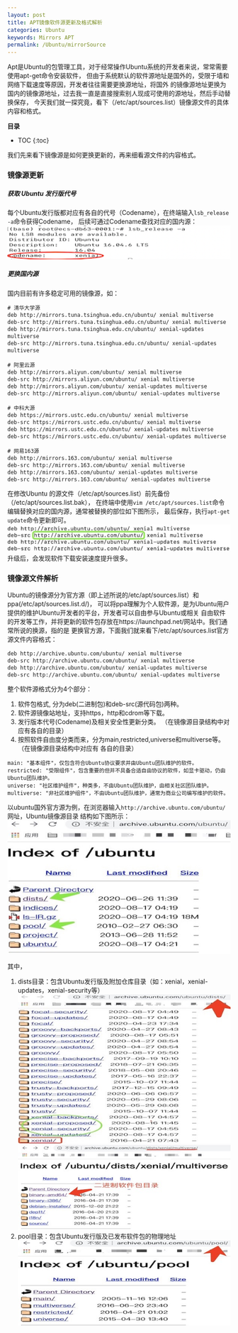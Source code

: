 ```yaml
---
layout: post
title: APT镜像软件源更新及格式解析
categories: Ubuntu
keywords: Mirrors APT
permalink: /Ubuntu/mirrorSource
---
```


Apt是Ubuntu的包管理工具，对于经常操作Ubuntu系统的开发者来说，常常需要使用apt-get命令安装软件，
但由于系统默认的软件源地址是国外的，受限于墙和网络下载速度等原因，开发者往往需要更换源地址，将国外
的镜像源地址更换为国内的镜像源地址，过去我一直是直接搜索别人现成可使用的源地址，然后手动替换保存，
今天我们就一探究竟，看下（/etc/apt/sources.list）镜像源文件的具体内容和格式。

**目录**

* TOC
{:toc}

我们先来看下镜像源是如何更换更新的，再来细看源文件的内容格式。

### 镜像源更新
##### 获取 Ubuntu 发行版代号
每个Ubuntu发行版都对应有各自的代号（Codename），在终端输入`lsb_release -a`命令获得Codename，
后续可通过Codename查找对应的国内源：
![Ubuntu发行版代号](/images/posts/ubuntu/ubuntu_codename.png "Ubuntu发行版代号")

##### 更换国内源
国内目前有许多稳定可用的镜像源，如：
```
# 清华大学源
deb http://mirrors.tuna.tsinghua.edu.cn/ubuntu/ xenial multiverse
deb-src http://mirrors.tuna.tsinghua.edu.cn/ubuntu/ xenial multiverse
deb http://mirrors.tuna.tsinghua.edu.cn/ubuntu/ xenial-updates multiverse
deb-src http://mirrors.tuna.tsinghua.edu.cn/ubuntu/ xenial-updates multiverse

# 阿里云源
deb http://mirrors.aliyun.com/ubuntu/ xenial multiverse
deb-src http://mirrors.aliyun.com/ubuntu/ xenial multiverse
deb http://mirrors.aliyun.com/ubuntu/ xenial-updates multiverse
deb-src http://mirrors.aliyun.com/ubuntu/ xenial-updates multiverse

# 中科大源
deb https://mirrors.ustc.edu.cn/ubuntu/ xenial multiverse
deb-src https://mirrors.ustc.edu.cn/ubuntu/ xenial multiverse
deb https://mirrors.ustc.edu.cn/ubuntu/ xenial-updates multiverse
deb-src https://mirrors.ustc.edu.cn/ubuntu/ xenial-updates multiverse

# 网易163源
deb http://mirrors.163.com/ubuntu/ xenial multiverse
deb-src http://mirrors.163.com/ubuntu/ xenial multiverse
deb http://mirrors.163.com/ubuntu/ xenial-updates multiverse
deb-src http://mirrors.163.com/ubuntu/ xenial-updates multiverse
```
在修改Ubuntu 的源文件（/etc/apt/sources.list）前先备份（/etc/apt/sources.list.bak），
在终端中使用`vim /etc/apt/sources.list`命令编辑替换对应的国内源，通常被替换的部位如下图所示，
最后保存，执行`apt-get update`命令更新即可。
![Ubuntu国内镜像源](/images/posts/ubuntu/fast_source.jpg "Ubuntu国内镜像源")
升级后，会发现软件下载安装速度提升很多。

### 镜像源文件解析
Ubuntu的镜像源分为官方源（即上述所说的/etc/apt/sources.list）和ppa(/etc/apt/sources.list.d/)，
可以将ppa理解为个人软件源，是为Ubuntu用户提供的维护Ubuntu开发者的平台，开发者可以自由参与Ubuntu或相关
自由软件的开发等工作，并将更新的软件包存放在https://launchpad.net/网站中。我们通常所说的换源，指的是
更换官方源，下面我们就来看下/etc/apt/sources.list官方源文件内容格式：
```
deb http://archive.ubuntu.com/ubuntu/ xenial multiverse
deb-src http://archive.ubuntu.com/ubuntu/ xenial multiverse
deb http://archive.ubuntu.com/ubuntu/ xenial-updates multiverse
deb-src http://archive.ubuntu.com/ubuntu/ xenial-updates multiverse
```
整个软件源格式分为4个部分：
1. 软件包格式, 分为deb(二进制包)和deb-src(源代码包)两种。
2. 软件源镜像站地址，支持https，http和cdrom等下载。
3. 发行版本代号(Codename)及相关安全性更新分类。 （在镜像源目录结构中对应有各自的目录）
4. 按照软件自由度分类而来，分为main,restricted,universe和multiverse等。（在镜像源目录结构中对应有
各自的目录）
```
main: "基本组件"，仅包含符合Ubuntu协议要求并由Ubuntu团队维护的软件。
restricted: "受限组件"，包含重要的但并不具备合适自由协议的软件，如显卡驱动，仍由Ubuntu团队维护。
universe: "社区维护组件"，种类多，不由Ubuntu团队维护，由相关社区团队维护。
multiverse: "非社区维护组件"，不由Ubuntu团队维护，通常为商业公司编写维护的软件。
```
以ubuntu国外官方源为例，在浏览器输入`http://archive.ubuntu.com/ubuntu/`网址，Ubuntu镜像源目录
结构如下图所示：
![Ubuntu镜像源目录结构](/images/posts/ubuntu/ubuntu_source_dir.jpg "Ubuntu镜像源目录结构")

其中，
1. dists目录：包含Ubuntu发行版及附加仓库目录（如：xenial，xenial-updates，xenial-security等）
![Ubuntu镜像源dists目录结构](/images/posts/ubuntu/ubuntu_dists_dir.jpg "Ubuntu镜像源dists目录结构")
![Ubuntu镜像源二进制软件包](/images/posts/ubuntu/ubuntu_binary_dir.jpg "Ubuntu镜像源二进制软件包")
2. pool目录：包含Ubuntu发行版及已发布软件包的物理地址
![Ubuntu镜像源pool目录结构](/images/posts/ubuntu/ubuntu_pool_dir.jpg "Ubuntu镜像源pool目录结构")
